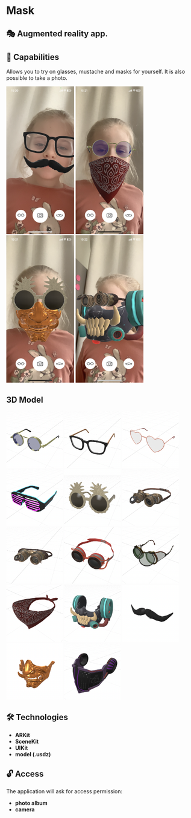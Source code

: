 # Mask

## 🎭 Augmented reality app. 

## 🚀 Capabilities
<p> Allows you to try on glasses, mustache and masks for yourself. It is also possible to take a photo. </p>

<p>
 <img style="width: 180px;" src="https://github.com/NovikovaOlga/Mask/blob/main/screens/screen1.PNG">
 <img style="width: 180px;" src="https://github.com/NovikovaOlga/Mask/blob/main/screens/screen2.PNG">
 <img style="width: 180px;" src="https://github.com/NovikovaOlga/Mask/blob/main/screens/screen3.PNG">
 <img style="width: 180px;" src="https://github.com/NovikovaOlga/Mask/blob/main/screens/screen4.PNG"> 
<p>
  
## 3D Model
<p>
 <img style="width: 150px;" src="https://github.com/NovikovaOlga/Mask/blob/main/screens/mask1.png"> 
 <img style="width: 150px;" src="https://github.com/NovikovaOlga/Mask/blob/main/screens/mask2.png"> 
 <img style="width: 150px;" src="https://github.com/NovikovaOlga/Mask/blob/main/screens/mask3.png"> 
 <img style="width: 150px;" src="https://github.com/NovikovaOlga/Mask/blob/main/screens/mask4.png"> 
 <img style="width: 150px;" src="https://github.com/NovikovaOlga/Mask/blob/main/screens/mask5.png"> 
 <img style="width: 150px;" src="https://github.com/NovikovaOlga/Mask/blob/main/screens/mask6.png"> 
 <img style="width: 150px;" src="https://github.com/NovikovaOlga/Mask/blob/main/screens/mask7.png"> 
 <img style="width: 150px;" src="https://github.com/NovikovaOlga/Mask/blob/main/screens/mask8.png"> 
 <img style="width: 150px;" src="https://github.com/NovikovaOlga/Mask/blob/main/screens/mask9.png"> 
 <img style="width: 150px;" src="https://github.com/NovikovaOlga/Mask/blob/main/screens/mask10.png"> 
 <img style="width: 150px;" src="https://github.com/NovikovaOlga/Mask/blob/main/screens/mask11.png"> 
 <img style="width: 150px;" src="https://github.com/NovikovaOlga/Mask/blob/main/screens/mask12.png"> 
 <img style="width: 150px;" src="https://github.com/NovikovaOlga/Mask/blob/main/screens/mask13.png"> 
 <img style="width: 150px;" src="https://github.com/NovikovaOlga/Mask/blob/main/screens/mask14.png"> 
<p>

## 🛠️ Technologies
 - **ARKit**
 - **SceneKit**
 - **UIKit**
 - **model (.usdz)**
 
## 🔓 Access
The application will ask for access permission:
- **photo album**
- **camera**
 
